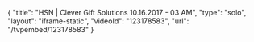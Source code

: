 {
    "title": "HSN | Clever Gift Solutions 10.16.2017 - 03 AM",
    "type": "solo",
    "layout": "iframe-static",
    "videoId": "123178583",
    "url": "\/tvpembed\/123178583"
}